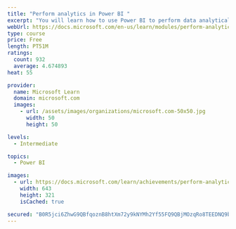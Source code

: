 ```yaml
---
title: "Perform analytics in Power BI "
excerpt: "You will learn how to use Power BI to perform data analytical functions, how to identify outliers in your data, how to group data together, and how to bin data for analysis. You will also learn how to perform time series analysis. Finally, you will work with advanced analytic features of Power BI, such as Quick Insights, AI Insights, and the Analyze feature."
webUrl: https://docs.microsoft.com/en-us/learn/modules/perform-analytics-power-bi/
type: course
price: Free
length: PT51M
ratings:
  count: 932
  average: 4.674893
heat: 55

provider:
  name: Microsoft Learn
  domain: microsoft.com
  images:
    - url: /assets/images/organizations/microsoft.com-50x50.jpg
      width: 50
      height: 50

levels:
  - Intermediate

topics:
  - Power BI

images:
  - url: https://docs.microsoft.com/learn/achievements/perform-analytics-power-bi-social.png
    width: 643
    height: 321
    isCached: true

secured: "B0R5jci6ZhwG9QBfqoznB8htXm72y9kNYMh2Yf55FQ9QBjMOzqRo8TEEDNQ9brK2uKWe4UKQvx2HqRdFLb4G6bZplKEcvZX40OYOk+9VEN1kcNijFpopxcuusDCeCOWM216HiFDUgX8x+WkW22qhFD+XCt+PE2fDAPR5oClHe9RvxxwjXvZw1udQFF6dPkTTie1cyLTtauGULcmfOLQX8n0yn0AWBCZSK1XCeMLiE8ykIq7k3gvbmj73MDIX/4RgXjrKnTUwqFG1K2+nFYNOtzo2/qnkdZ9tdB3Oj0idkrX8VkEt8e7RyjXGPU5XYJ+OTOPIVIa948iBaJAGUCJSaW4PKtFPJ0Vi6ytkI2SNExI0U8s5kuxxQ+SUJwt6YiU/fHx411Ms9YPvIBNk2hZxNs9/4oON+Cv8gO3mJMsX2iI=;+AAUONKsxOIC/tWeBSAS4w=="
---
```


